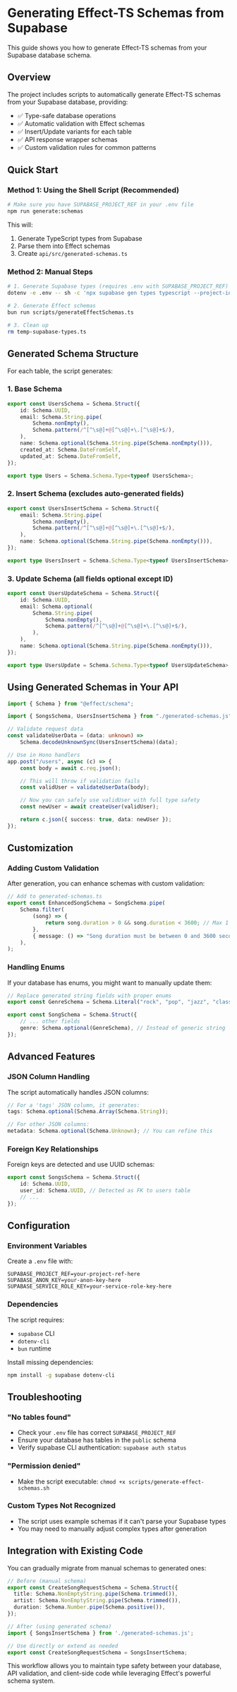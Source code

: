 # Generating Effect-TS Schemas from Supabase

This guide shows you how to generate Effect-TS schemas from your Supabase database schema.

## Overview

The project includes scripts to automatically generate Effect-TS schemas from your Supabase database, providing:

- ✅ Type-safe database operations
- ✅ Automatic validation with Effect schemas
- ✅ Insert/Update variants for each table
- ✅ API response wrapper schemas
- ✅ Custom validation rules for common patterns

## Quick Start

### Method 1: Using the Shell Script (Recommended)

```bash
# Make sure you have SUPABASE_PROJECT_REF in your .env file
npm run generate:schemas
```

This will:

1. Generate TypeScript types from Supabase
2. Parse them into Effect schemas
3. Create `api/src/generated-schemas.ts`

### Method 2: Manual Steps

```bash
# 1. Generate Supabase types (requires .env with SUPABASE_PROJECT_REF)
dotenv -e .env -- sh -c 'npx supabase gen types typescript --project-id $SUPABASE_PROJECT_REF --schema public > temp-supabase-types.ts'

# 2. Generate Effect schemas
bun run scripts/generateEffectSchemas.ts

# 3. Clean up
rm temp-supabase-types.ts
```

## Generated Schema Structure

For each table, the script generates:

### 1. Base Schema

```typescript
export const UsersSchema = Schema.Struct({
	id: Schema.UUID,
	email: Schema.String.pipe(
		Schema.nonEmpty(),
		Schema.pattern(/^[^\s@]+@[^\s@]+\.[^\s@]+$/),
	),
	name: Schema.optional(Schema.String.pipe(Schema.nonEmpty())),
	created_at: Schema.DateFromSelf,
	updated_at: Schema.DateFromSelf,
});

export type Users = Schema.Schema.Type<typeof UsersSchema>;
```

### 2. Insert Schema (excludes auto-generated fields)

```typescript
export const UsersInsertSchema = Schema.Struct({
	email: Schema.String.pipe(
		Schema.nonEmpty(),
		Schema.pattern(/^[^\s@]+@[^\s@]+\.[^\s@]+$/),
	),
	name: Schema.optional(Schema.String.pipe(Schema.nonEmpty())),
});

export type UsersInsert = Schema.Schema.Type<typeof UsersInsertSchema>;
```

### 3. Update Schema (all fields optional except ID)

```typescript
export const UsersUpdateSchema = Schema.Struct({
	id: Schema.UUID,
	email: Schema.optional(
		Schema.String.pipe(
			Schema.nonEmpty(),
			Schema.pattern(/^[^\s@]+@[^\s@]+\.[^\s@]+$/),
		),
	),
	name: Schema.optional(Schema.String.pipe(Schema.nonEmpty())),
});

export type UsersUpdate = Schema.Schema.Type<typeof UsersUpdateSchema>;
```

## Using Generated Schemas in Your API

```typescript
import { Schema } from "@effect/schema";

import { SongsSchema, UsersInsertSchema } from "./generated-schemas.js";

// Validate request data
const validateUserData = (data: unknown) =>
	Schema.decodeUnknownSync(UsersInsertSchema)(data);

// Use in Hono handlers
app.post("/users", async (c) => {
	const body = await c.req.json();

	// This will throw if validation fails
	const validUser = validateUserData(body);

	// Now you can safely use validUser with full type safety
	const newUser = await createUser(validUser);

	return c.json({ success: true, data: newUser });
});
```

## Customization

### Adding Custom Validation

After generation, you can enhance schemas with custom validation:

```typescript
// Add to generated-schemas.ts
export const EnhancedSongSchema = SongSchema.pipe(
	Schema.filter(
		(song) => {
			return song.duration > 0 && song.duration < 3600; // Max 1 hour
		},
		{ message: () => "Song duration must be between 0 and 3600 seconds" },
	),
);
```

### Handling Enums

If your database has enums, you might want to manually update them:

```typescript
// Replace generated string fields with proper enums
export const GenreSchema = Schema.Literal("rock", "pop", "jazz", "classical");

export const SongSchema = Schema.Struct({
	// ... other fields
	genre: Schema.optional(GenreSchema), // Instead of generic string
});
```

## Advanced Features

### JSON Column Handling

The script automatically handles JSON columns:

```typescript
// For a 'tags' JSON column, it generates:
tags: Schema.optional(Schema.Array(Schema.String));

// For other JSON columns:
metadata: Schema.optional(Schema.Unknown); // You can refine this
```

### Foreign Key Relationships

Foreign keys are detected and use UUID schemas:

```typescript
export const SongsSchema = Schema.Struct({
	id: Schema.UUID,
	user_id: Schema.UUID, // Detected as FK to users table
	// ...
});
```

## Configuration

### Environment Variables

Create a `.env` file with:

```env
SUPABASE_PROJECT_REF=your-project-ref-here
SUPABASE_ANON_KEY=your-anon-key-here
SUPABASE_SERVICE_ROLE_KEY=your-service-role-key-here
```

### Dependencies

The script requires:

- `supabase` CLI
- `dotenv-cli`
- `bun` runtime

Install missing dependencies:

```bash
npm install -g supabase dotenv-cli
```

## Troubleshooting

### "No tables found"

- Check your `.env` file has correct `SUPABASE_PROJECT_REF`
- Ensure your database has tables in the `public` schema
- Verify supabase CLI authentication: `supabase auth status`

### "Permission denied"

- Make the script executable: `chmod +x scripts/generate-effect-schemas.sh`

### Custom Types Not Recognized

- The script uses example schemas if it can't parse your Supabase types
- You may need to manually adjust complex types after generation

## Integration with Existing Code

You can gradually migrate from manual schemas to generated ones:

```typescript
// Before (manual schema)
export const CreateSongRequestSchema = Schema.Struct({
  title: Schema.NonEmptyString.pipe(Schema.trimmed()),
  artist: Schema.NonEmptyString.pipe(Schema.trimmed()),
  duration: Schema.Number.pipe(Schema.positive()),
});

// After (using generated schema)
import { SongsInsertSchema } from './generated-schemas.js';

// Use directly or extend as needed
export const CreateSongRequestSchema = SongsInsertSchema;
```

This workflow allows you to maintain type safety between your database, API validation, and client-side code while leveraging Effect's powerful schema system.
